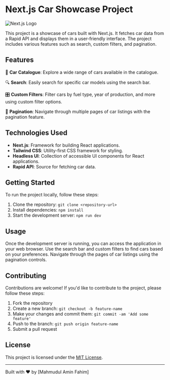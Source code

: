 # Next.js Car Showcase Project

![Next.js Logo](https://upload.wikimedia.org/wikipedia/commons/8/8e/Nextjs-logo.svg)

This project is a showcase of cars built with Next.js. It fetches car data from a Rapid API and displays them in a user-friendly interface. The project includes various features such as search, custom filters, and pagination.

## Features

🚗 **Car Catalogue**: Explore a wide range of cars available in the catalogue.

🔍 **Search**: Easily search for specific car models using the search bar.

🎛️ **Custom Filters**: Filter cars by fuel type, year of production, and more using custom filter options.

🔄 **Pagination**: Navigate through multiple pages of car listings with the pagination feature.

## Technologies Used

- **Next.js**: Framework for building React applications.
- **Tailwind CSS**: Utility-first CSS framework for styling.
- **Headless UI**: Collection of accessible UI components for React applications.
- **Rapid API**: Source for fetching car data.

## Getting Started

To run the project locally, follow these steps:

1. Clone the repository: `git clone <repository-url>`
2. Install dependencies: `npm install`
3. Start the development server: `npm run dev`

## Usage

Once the development server is running, you can access the application in your web browser. Use the search bar and custom filters to find cars based on your preferences. Navigate through the pages of car listings using the pagination controls.

## Contributing

Contributions are welcome! If you'd like to contribute to the project, please follow these steps:

1. Fork the repository
2. Create a new branch: `git checkout -b feature-name`
3. Make your changes and commit them: `git commit -am 'Add some feature'`
4. Push to the branch: `git push origin feature-name`
5. Submit a pull request

## License

This project is licensed under the [MIT License](LICENSE).

---

Built with ❤️ by [Mahmudul Amin Fahim]
